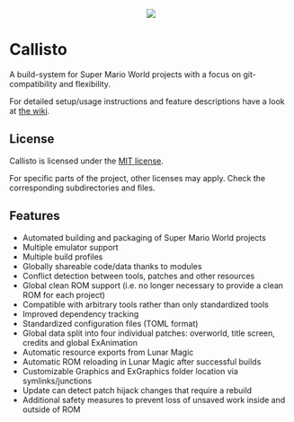 
<p align="center">
  <img src="https://github.com/Underrout/callisto/assets/8695490/11792f73-ec51-4de4-a545-5710e01504f5" />
  <br>
</p>

# Callisto

A build-system for Super Mario World projects with a focus on git-compatibility and flexibility.

For detailed setup/usage instructions and feature descriptions have a look at [the wiki](https://github.com/Underrout/callisto/wiki).

## License

Callisto is licensed under the [MIT license](https://github.com/Underrout/callisto/blob/main/callisto/LICENSE).

For specific parts of the project, other licenses may apply. Check the corresponding subdirectories and files.

## Features

- Automated building and packaging of Super Mario World projects
- Multiple emulator support
- Multiple build profiles
- Globally shareable code/data thanks to modules
- Conflict detection between tools, patches and other resources
- Global clean ROM support (i.e. no longer necessary to provide a clean ROM for each project)
- Compatible with arbitrary tools rather than only standardized tools
- Improved dependency tracking
- Standardized configuration files (TOML format)
- Global data split into four individual patches: overworld, title screen, credits and global ExAnimation
- Automatic resource exports from Lunar Magic
- Automatic ROM reloading in Lunar Magic after successful builds
- Customizable Graphics and ExGraphics folder location via symlinks/junctions
- Update can detect patch hijack changes that require a rebuild
- Additional safety measures to prevent loss of unsaved work inside and outside of ROM

